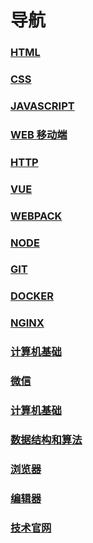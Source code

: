 # 导航

### [HTML](/HTML)

### [CSS](/CSS)

### [JAVASCRIPT](/JAVASCRIPT)

### [WEB 移动端](/WEB移动端)

### [HTTP](/HTTP)

### [VUE](/VUE)

### [WEBPACK](/WEBPACK)

### [NODE](/NODE)

### [GIT](/GIT)

### [DOCKER](/DOCKER)

### [NGINX](/NGINX)

### [计算机基础](/计算机基础)

### [微信](/微信)

### [计算机基础](/计算机基础)

### [数据结构和算法](/数据结构和算法)

### [浏览器](/浏览器)

### [编辑器](/编辑器)

### [技术官网](/技术官网)

